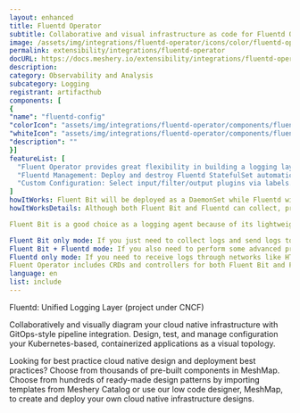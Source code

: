 ```yaml
---
layout: enhanced
title: Fluentd Operator
subtitle: Collaborative and visual infrastructure as code for Fluentd Operator
image: /assets/img/integrations/fluentd-operator/icons/color/fluentd-operator-color.svg
permalink: extensibility/integrations/fluentd-operator
docURL: https://docs.meshery.io/extensibility/integrations/fluentd-operator
description: 
category: Observability and Analysis
subcategory: Logging
registrant: artifacthub
components: [
{
"name": "fluentd-config"
"colorIcon": "assets/img/integrations/fluentd-operator/components/fluentd-config/icons/color/fluentd-config-color.svg"
"whiteIcon": "assets/img/integrations/fluentd-operator/components/fluentd-config/icons/white/fluentd-config-white.svg"
"description": ""
}]
featureList: [
  "Fluent Operator provides great flexibility in building a logging layer based on Fluent Bit and Fluentd.",
  "Fluentd Management: Deploy and destroy Fluentd StatefulSet automatically.",
  "Custom Configuration: Select input/filter/output plugins via labels."
]
howItWorks: Fluent Bit will be deployed as a DaemonSet while Fluentd will be deployed as a StatefulSet. 
howItWorksDetails: Although both Fluent Bit and Fluentd can collect, process(parse and filter) and then forward log to the final destinations, still they have strengths in different aspects.

Fluent Bit is a good choice as a logging agent because of its lightweight and efficiency, while Fluentd is more powerful to perform advanced processing on logs because of its rich plugins.

Fluent Bit only mode: If you just need to collect logs and send logs to the final destinations, all you need is Fluent Bit.
Fluent Bit + Fluentd mode: If you also need to perform some advanced processing on the logs collected or send to more sinks, then you also need Fluentd.
Fluentd only mode: If you need to receive logs through networks like HTTP or Syslog and then process and send the log to the final sinks, you only need Fluentd.
Fluent Operator includes CRDs and controllers for both Fluent Bit and Fluentd which allows you to config your log processing pipelines in the 3 modes mentioned above as you wish.
language: en
list: include
---
```

<p>
Fluentd: Unified Logging Layer (project under CNCF)
</p>
<p>
    Collaboratively and visually diagram your cloud native infrastructure with GitOps-style pipeline integration. Design, test, and manage configuration your Kubernetes-based, containerized applications as a visual topology.
</p>
<p>
    Looking for best practice cloud native design and deployment best practices? Choose from thousands of pre-built components in MeshMap. Choose from hundreds of ready-made design patterns by importing templates from Meshery Catalog or use our low code designer, MeshMap, to create and deploy your own cloud native infrastructure designs.
</p>
